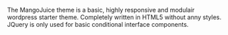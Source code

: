 The MangoJuice theme is a basic, highly responsive and modulair wordpress starter theme. Completely written in HTML5 without anny styles. JQuery is only used for basic conditional interface components.
